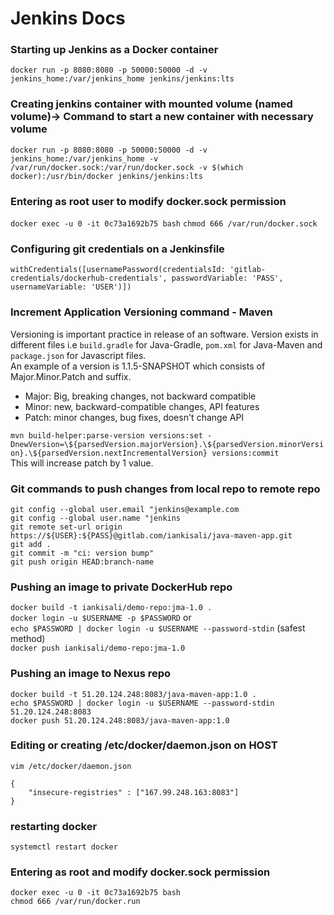 # Jenkins Docs

### Starting up Jenkins as a Docker container
`docker run -p 8080:8080 -p 50000:50000 -d -v jenkins_home:/var/jenkins_home jenkins/jenkins:lts`

### Creating jenkins container with mounted volume (named volume)-> Command to start a new container with necessary volume
`docker run -p 8080:8080 -p 50000:50000 -d -v jenkins_home:/var/jenkins_home -v /var/run/docker.sock:/var/run/docker.sock -v $(which docker):/usr/bin/docker jenkins/jenkins:lts`

### Entering as root user to modify docker.sock permission
`docker exec -u 0 -it 0c73a1692b75 bash`
`chmod 666 /var/run/docker.sock`

### Configuring git credentials on a Jenkinsfile
`withCredentials([usernamePassword(credentialsId: 'gitlab-credentials/dockerhub-credentials', passwordVariable: 'PASS', usernameVariable: 'USER')])`<br>

### Increment Application Versioning command - Maven
Versioning is important practice in release of an software. Version exists in different files i.e `build.gradle` for Java-Gradle, `pom.xml` for Java-Maven and `package.json` for Javascript files. <br>
An example of a version is 1.1.5-SNAPSHOT which consists of Major.Minor.Patch and suffix. <br>
- Major: Big, breaking changes, not backward compatible <br>
- Minor: new, backward-compatible changes, API features <br>
- Patch: minor changes, bug fixes, doesn't change API <br>

`mvn build-helper:parse-version versions:set -DnewVersion=\${parsedVersion.majorVersion}.\${parsedVersion.minorVersion}.\${parsedVersion.nextIncrementalVersion} versions:commit`<br>
This will increase patch by 1 value.

### Git commands to push changes from local repo to remote repo
`git config --global user.email "jenkins@example.com`<br>
`git config --global user.name "jenkins`<br>
`git remote set-url origin https://${USER}:${PASS}@gitlab.com/iankisali/java-maven-app.git`<br>
`git add .`<br>
`git commit -m "ci: version bump"`<br>
`git push origin HEAD:branch-name`<br>

### Pushing an image to private DockerHub repo
`docker build -t iankisali/demo-repo:jma-1.0 .`<br>
`docker login -u $USERNAME -p $PASSWORD` or <br>
`echo $PASSWORD | docker login -u $USERNAME --password-stdin` (safest method) <br>
`docker push iankisali/demo-repo:jma-1.0`

### Pushing an image to Nexus repo
`docker build -t 51.20.124.248:8083/java-maven-app:1.0 .`<br>
`echo $PASSWORD | docker login -u $USERNAME --password-stdin 51.20.124.248:8083`<br>
`docker push 51.20.124.248:8083/java-maven-app:1.0`<br>

### Editing or creating /etc/docker/daemon.json on HOST 
`vim /etc/docker/daemon.json`<br>
```
{
	"insecure-registries" : ["167.99.248.163:8083"]
}
```

### restarting docker
`systemctl restart docker`

### Entering as root and modify docker.sock permission
`docker exec -u 0 -it 0c73a1692b75 bash` <br>
`chmod 666 /var/run/docker.run`
